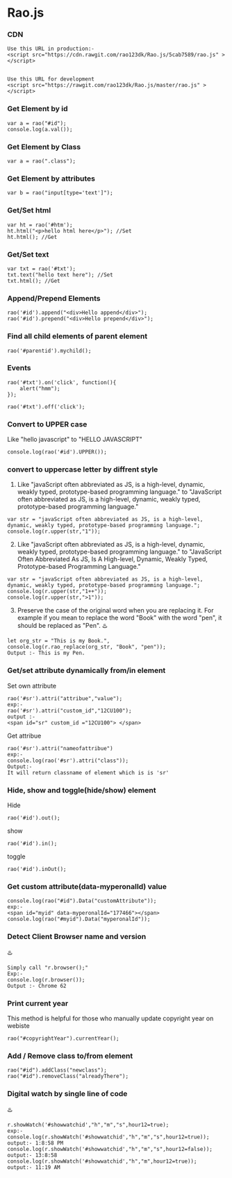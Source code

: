 # Rao.js

### CDN
```
Use this URL in production:- 
<script src="https://cdn.rawgit.com/rao123dk/Rao.js/5cab7589/rao.js" > </script> 


Use this URL for development
<script src="https://rawgit.com/rao123dk/Rao.js/master/rao.js" > </script> 

```

### Get Element by id
```
var a = rao("#id");
console.log(a.val());
```
### Get Element by Class
```
var a = rao(".class");
```

### Get Element by attributes
```
var b = rao("input[type='text']");
```

### Get/Set html 
```
var ht = rao('#htm');
ht.html("<p>hello html here</p>"); //Set
ht.html(); //Get
```

### Get/Set text 
```
var txt = rao('#txt');
txt.text("hello text here"); //Set
txt.html(); //Get
```

### Append/Prepend Elements
```
rao('#id').append("<div>Hello append</div>");
rao('#id').prepend("<div>Hello prepend</div>");
```
### Find all child elements of parent element
```
rao('#parentid').mychild();
```

### Events
```
rao('#txt').on('click', function(){ 
    alert("hmm");
});

rao('#txt').off('click');
```

### Convert to UPPER case 
Like "hello javascript" to "HELLO JAVASCRIPT"
```
console.log(rao('#id').UPPER());
```
    

### convert to uppercase letter by diffrent style
1. Like "javaScript often abbreviated as JS, is a high-level, dynamic, weakly typed, prototype-based programming language." to 
"JavaScript often abbreviated as JS, is a high-level, dynamic, weakly typed, prototype-based programming language."
```
var str = "javaScript often abbreviated as JS, is a high-level, dynamic, weakly typed, prototype-based programming language.";
console.log(r.upper(str,"1"));
```

2. Like "javaScript often abbreviated as JS, is a high-level, dynamic, weakly typed, prototype-based programming language." to 
"JavaScript Often Abbreviated As JS, Is A High-level, Dynamic, Weakly Typed, Prototype-based Programming Language."
```
var str = "javaScript often abbreviated as JS, is a high-level, dynamic, weakly typed, prototype-based programming language.";
console.log(r.upper(str,"1++"));
console.log(r.upper(str,">1"));
```
3. Preserve the case of the original word when you are replacing it. For example if you mean to replace the word "Book" with the word "pen", it should be replaced as "Pen".
 :hotsprings:
```
let org_str = "This is my Book.",
console.log(r.rao_replace(org_str, "Book", "pen"));
Output :- This is my Pen.
```
### Get/set attribute dynamically from/in element
Set own attribute
```
rao('#sr').attri("attribue","value");
exp:- 
rao('#sr').attri("custom_id","12CU100");
output :- 
<span id="sr" custom_id ="12CU100"> </span>
```
Get attribue
```
rao('#sr').attri("nameofattribue")
exp:- 
console.log(rao('#sr').attri("class"));
Output:- 
It will return classname of element which is is 'sr'
```
### Hide, show and toggle(hide/show) element
Hide 
```
rao('#id').out();
```
show 
```
rao('#id').in();
```
toggle 
```
rao('#id').inOut();
```
### Get custom attribute(data-myperonalId) value
```
console.log(rao("#id").Data("customAttribute"));
exp:- 
<span id="myid" data-myperonalId="177466"></span>
console.log(rao("#myid").Data("myperonalId"));
```
### Detect Client Browser name and version
 :hotsprings:
```
Simply call "r.browser();" 
Exp:-
console.log(r.browser());
Output :- Chrome 62

```
### Print current year 
This method is helpful for those who manually update copyright year on webiste  
```
rao("#copyrightYear").currentYear();
```
### Add / Remove class to/from element
```
rao("#id").addClass("newclass");
rao("#id").removeClass("alreadyThere");
```
### Digital watch by single line of code
 :hotsprings:
 ```
 r.showWatch('#showwatchid',"h","m","s",hour12=true);
 exp:- 
 console.log(r.showWatch('#showwatchid',"h","m","s",hour12=true));
 output:- 1:8:58 PM
 console.log(r.showWatch('#showwatchid',"h","m","s",hour12=false));
 output:- 13:8:58 
 console.log(r.showWatch('#showwatchid',"h","m",hour12=true));
 output:- 11:19 AM
 
 ```

